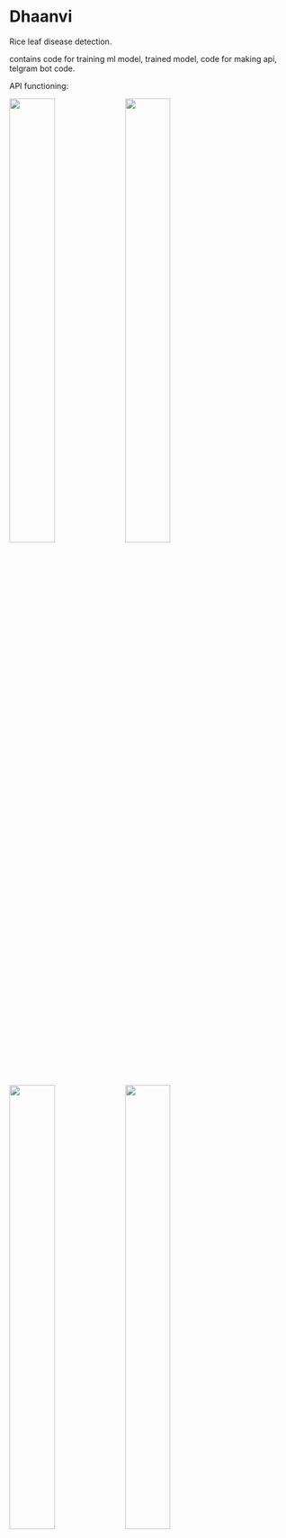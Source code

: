 # Dhaanvi
Rice leaf disease detection.

contains code for training ml model, trained model, code for making api, telgram bot code.

API functioning:

<img src="https://github.com/Akshitaj25/Dhaanvi/assets/91695679/4f80628d-8fdb-42b7-9098-181895c22a1b" width="40%" height="45%">
<img src="https://github.com/Akshitaj25/Dhaanvi/assets/91695679/93cb6b12-0a22-410c-b731-719b5f8bcba2" width="40%" height="45%">
<img src="https://github.com/Akshitaj25/Dhaanvi/assets/91695679/ae43c9b5-cc05-4a42-8aa8-7c4eacdbf69d" width="40%" height="45%">
<img src="https://github.com/Akshitaj25/Dhaanvi/assets/91695679/3df2a981-9bf6-4e0f-a982-010b54bd7a51" width="40%" height="45%">
